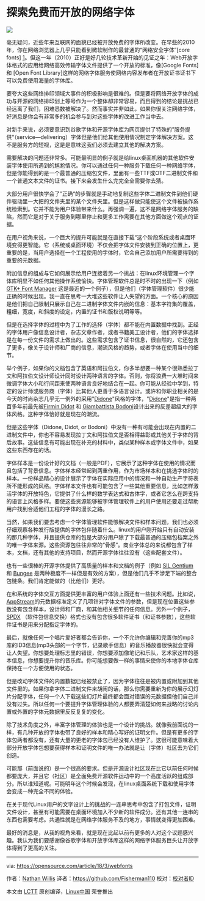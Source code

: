 
探索免费而开放的网络字体
======

![](https://opensource.com/sites/default/files/styles/image-full-size/public/lead-images/osdc-lead-docdish-yellow-typewriter-keys.png?itok=0sPgIdMG)

毫无疑问，近些年来互联网的面貌已经被开放免费的字体所改变。在早些的2010年，你在网络浏览器上几乎只能看到微软制作的最普通的“网络安全字体”[core fonts]
[1]。但这一年（2010）正好是好几轮技术革新开始的见证之年：Web开放字体格式的应用给网络高效传输字体文件提供了一个开放的标准，像[Google Fonts]和
[Open Font Library]这样的网络字体服务使网络内容发布者在开放证书证书下可以免费使用海量的字体库。

要夸大这些网络排印领域大事件的积极影响是很难的。但是要将网络开放字体的成功与开源的网络排印划上等号作为一个整体却非常容易，而且得到的结论是挑战已经远离了我们，困难悉数被解决了。然而事实并非如此，如果你很关注网络字体，好消息是你会有非常多的机会参与到对这些字体的改进工作当中去。

对新手来说，必须要意识到谷歌字体和开源字体库为网页提供了特殊的”服务提供“（service—delivering）字体但是他们给其他使用情况制定字体解决方案。这不是服务方的短视，这是是意味这我们必须去建立其他的解决方案。

需要解决的问题还非常多。可能最明显的例子就是给linux桌面机器的其他软件安装字体使用所遇到的尴尬情况。你可以通过任何一种服务下载任何一种网络字体，但是你能得到的是一个最普通的压缩包文件，里面有一些TTF或OTF二进制文件和一个普通文本文件的证书。接下来会发生什么完完全全需要你去猜。

大部分用户很快学会了”正确“的步骤就是手动地复制这些字体二进制文件到他们硬件驱动里一大把的文件夹里的某个文件夹里。但是这样做只能使这个文件被操作系统检索到。它并不能为用户体验带来什么。再强调一遍，这不是网络字体服务的缺陷，然而它是对于关于服务到哪里停止和更多工作需要在其他方面做这个观点的证据。

在用户视角来说，一个巨大的提升可能就是在直接下载“这个阶段系统或者桌面环境变得更智能。它（系统或桌面环境）不仅会把字体文件安装到正确的位置上，更重要的是，当用户选择在一个工程使用的字体时，它会自己添加用户所需要得到的重要的元数据。

附加信息的组成与它如何展示给用户连接着另一个挑战：在linux环境管理一个字体库明显不如任何其他操作系统愉快。字体管理软件总是时不时的出现一下（例如[GTK+ Font Manager][5] 这是最近的一个例子），但是他们（字体管理软件）很少能正确的时候出现。我一直在思考一大堆这些软件让人失望的方面。一个核心的原因是他们把自己限制只展示自己在二进制字体文件内嵌的信息：基本字符集的覆盖，粗细，宽度，和斜度的设定，内置的证书和版权说明等等。

但是在选择字体的过程中为了工作的选择（字体）都不能在内置数据中找到。正经的字体用户像信息设计者，杂志文章作者，或者书籍美工设计者，他们的字体选择是在每一份文件的需求上做出的。这些需求包含了证书信息，很自然的，它还包含了更多，像关于设计师和厂商的信息，潮流风格的趋势，或者字体在使用当中的细节。

举个例子，如果你的文档包含了英语和阿拉伯文，你多半想要一种某个很熟悉拉丁文和阿拉伯文设计师设计同时设计两种语言的字体。否则，你将浪费一大堆时间来微调字体大小和行间距来使两种语言良好地结合在一起。你可能从经验中学到，特定的设计师或服务商（字体）比其他人更善于多语言设计。或许和你职业相关的是今天的时尚杂志几乎无一例外的采用"[Didone][6]"风格的字体，"[Didone][6]"是指一种两百多年前最先被[Firmin Didot][7] 和 [Giambattista Bodoni][8]设计出来的反差超级大的字体风格。这种字体恰好就是现在的潮流。

但是这些字体（Didone, Didot, or Bodoni）中没有一种有可能会出现在内置的二进制文件中，你也不容易发现拉丁文和阿拉伯文是否相得益彰或其他关于字体的背后故事。这些信息有可能出现在补充的材料中，类似某种样本或字体文件中，如果这些东西存在的话。

字体样本是一份设计好的文档（一般是PDF），它展示了这种字体在使用的情况而且包括了背景信息。字体样本经常起到两重作用，作为市场样本和在挑选字体时的样本。一份样品精心的设计展示了字体在实际应用中的情况和一种自动生产字符表所不能形成的风格。字体样本文件也有可能包含了一些其他重要信息，比如怎样激活字体的开放特色，它提供了什么样的数学表达式和古体字，或者它怎么在跨支持的语言上风格多样。要使这些资源能够被字体管理软件上的用户使用还要走过帮助用户找到合适他们工程的字体的漫长之路。

当然，如果我们要去考虑一个字体管理软件能够解决文件和样本问题，我们也必须仔细观察各种发行版提供的字体包伴随着什么。linux的用户刚开始只有自动安装的那几种字体，并且提供仓库的包是大部分用户除了下载最普通的压缩包档案之外的唯一字体来源。这些资源包往往非常的“骨感”。商业字体总的来说都包含了样本，文档，还有其他的支持项目，然而开源字体往往没有（这些配套文件）。

也有一些很棒的开源字体提供了高质量的样本和文档的例子（例如 [SIL Gentium][9] 和 [Bungee][10] 是两种极度不一样但是有效的方案），但是他们几乎不涉足下端的整合包链条。我们肯定能做的（比他们）更好。

在和系统的字体交互方面提供更丰富的用户体验上面还有一些技术问题。比如说，[AppStream][11]的元数据标准定义了几项针对字体文件的参数，但是现在位置这些参数没有包含样本，设计师和厂商，和其他相关细节的任何信息。另外一个例子，[SPDX][13] （软件包信息交换）格式也没有包含很多软件证书（和证书参数），这些软件证书是用来分配指定字体的。

最后，就像任何一个唱片爱好者都会告诉你，一个不允许你编辑和完善你的mp3库的ID3信息(mp3头部的一个字节，记录歌手信息）的音乐播放器很快就会变得让人失望。你想要处理标志里的错误，你想要添加像笔记和乐队，艺术家这样的基本信息，你想要提升你的音乐库。你可能想要做一样的事情来使你的本地字体仓库保持在一个方便使用的状态。

但是改动字体文件的内置数据已经被禁止了，因为字体往往是被内置或附加到其他文件里的。如果你拿字体二进制文件来胡闹的话，那么你需要重新为你的展示幻灯片分配字体，任何一个人下载这些幻灯片最终都会面对错误的元数据但他们自己并没有过失。所以任何一个要提升字体管理体验的人都要弄清楚如何来战略的讨论内置或外置的字体元数据里反反复复的变化。

除了技术角度之外，丰富字体管理的体验也是一个设计的挑战。就像我前面说的一样，有几种开放的字体也带了良好的样本和精心写好的证明文件。但是有更多的字体包两者都没有，还有大量的更老的字体包已经没有人维护了。这很可能意味着大部分开放字体包想要获得样本和证明文件的唯一办法就是让（字体）社区去为它们创造。

可能那（前面说的）是一个很高的要求。但是开源设计社区现在比它以前任何时候都要庞大，并且它（社区）是全面免费开源软件运动中的一个高度活跃的组成部分。所以谁知道呢。可能明年这个时候会发现，在linux桌面系统下载和使用字体会变成一种完全不同的体验。

在关于现代Linux用户的文字设计上的挑战的一连串思考中包含了打包文件，证明文件设计，甚至有可能需要在桌面环境加入不少新的软件成分。还有其他一连串的东西也需要考虑。共通性就是在网络字体服务不及的地方，事情就变得更加困难。

最好的消息是，从我的视角来看，就是现在比起以前有更多的人对这个议题感兴趣。我认为我们要感谢像谷歌字体和开放字体库这样的网络字体服务巨头让开放字体得到了更高的关注。


--------------------------------------------------------------------------------

via: https://opensource.com/article/18/3/webfonts

作者：[Nathan Willis][a]
译者：https://github.com/Fisherman110
校对：[校对者ID](https://github.com/校对者ID)

本文由 [LCTT](https://github.com/LCTT/TranslateProject) 原创编译，[Linux中国](https://linux.cn/) 荣誉推出

[a]:https://opensource.com/users/n8willis
[1]:https://en.wikipedia.org/wiki/Core_fonts_for_the_Web
[2]:https://en.wikipedia.org/wiki/Web_Open_Font_Format
[3]:https://fonts.google.com/
[4]:https://fontlibrary.org/
[5]:https://fontmanager.github.io/
[6]:https://en.wikipedia.org/wiki/Didone_(typography)
[7]:https://en.wikipedia.org/wiki/Firmin_Didot
[8]:https://en.wikipedia.org/wiki/Giambattista_Bodoni
[9]:https://software.sil.org/gentium/
[10]:https://djr.com/bungee/
[11]:https://www.freedesktop.org/wiki/Distributions/AppStream/
[12]:https://www.freedesktop.org/software/appstream/docs/sect-Metadata-Fonts.html
[13]:https://spdx.org/
